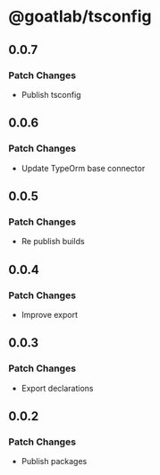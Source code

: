 # @goatlab/tsconfig

## 0.0.7

### Patch Changes

- Publish tsconfig

## 0.0.6

### Patch Changes

- Update TypeOrm base connector

## 0.0.5

### Patch Changes

- Re publish builds

## 0.0.4

### Patch Changes

- Improve export

## 0.0.3

### Patch Changes

- Export declarations

## 0.0.2

### Patch Changes

- Publish packages
